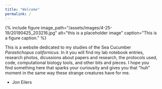 ```yaml
---
title: "Welcome"
permalink: /
---
```


{% include figure image_path="/assets/images/4-25-19/20190425_203216.jpg" alt="this is a placeholder image" caption="This is a figure caption." %}

This is a website dedicated to my studies of the Sea Cucumber *Parastichopus californicus*. In it you will find my lab notebook entries, research photos, dicussions about papers and research, the protocols used, code, computational biology tools, and other bits and pieces. I hope you find something here that sparks your curiousity and gives you that "huh" moment in the same way these strange creatures have for me. 
 - Jon Eilers

